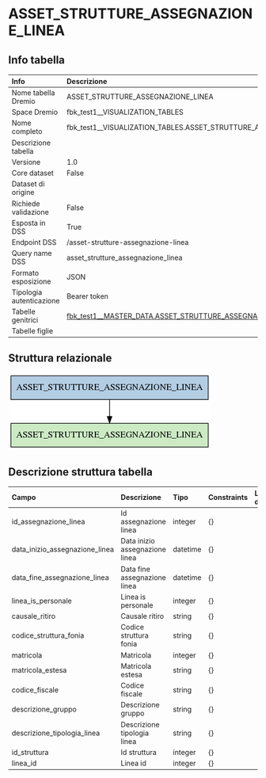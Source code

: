 # ASSET_STRUTTURE_ASSEGNAZIONE_LINEA

## Info tabella

| Info                     | Descrizione                                                                                                                         |
|:-------------------------|:------------------------------------------------------------------------------------------------------------------------------------|
| Nome tabella Dremio      | ASSET_STRUTTURE_ASSEGNAZIONE_LINEA                                                                                                  |
| Space Dremio             | fbk_test1__VISUALIZATION_TABLES                                                                                                     |
| Nome completo            | fbk_test1__VISUALIZATION_TABLES.ASSET_STRUTTURE_ASSEGNAZIONE_LINEA                                                                  |
| Descrizione tabella      |                                                                                                                                     |
| Versione                 | 1.0                                                                                                                                 |
| Core dataset             | False                                                                                                                               |
| Dataset di origine       |                                                                                                                                     |
| Richiede validazione     | False                                                                                                                               |
| Esposta in DSS           | True                                                                                                                                |
| Endpoint DSS             | /asset-strutture-assegnazione-linea                                                                                                 |
| Query name DSS           | asset_strutture_assegnazione_linea                                                                                                  |
| Formato esposizione      | JSON                                                                                                                                |
| Tipologia autenticazione | Bearer token                                                                                                                        |
| Tabelle genitrici        | [fbk_test1__MASTER_DATA.ASSET_STRUTTURE_ASSEGNAZIONE_LINEA](/fbk_test1__MASTER_DATA/ASSET_STRUTTURE_ASSEGNAZIONE_LINEA/markdown.md) |
| Tabelle figlie           |                                                                                                                                     |

## Struttura relazionale

![ASSET_STRUTTURE_ASSEGNAZIONE_LINEA](./graph_png.png)

## Descrizione struttura tabella

| Campo                          | Descrizione                    | Tipo     | Constraints   | Linked data   | errors   |
|:-------------------------------|:-------------------------------|:---------|:--------------|:--------------|:---------|
| id_assegnazione_linea          | Id assegnazione linea          | integer  | {}            |               | {}       |
| data_inizio_assegnazione_linea | Data inizio assegnazione linea | datetime | {}            |               | {}       |
| data_fine_assegnazione_linea   | Data fine assegnazione linea   | datetime | {}            |               | {}       |
| linea_is_personale             | Linea is personale             | integer  | {}            |               | {}       |
| causale_ritiro                 | Causale ritiro                 | string   | {}            |               | {}       |
| codice_struttura_fonia         | Codice struttura fonia         | string   | {}            |               | {}       |
| matricola                      | Matricola                      | integer  | {}            |               | {}       |
| matricola_estesa               | Matricola estesa               | string   | {}            |               | {}       |
| codice_fiscale                 | Codice fiscale                 | string   | {}            |               | {}       |
| descrizione_gruppo             | Descrizione gruppo             | string   | {}            |               | {}       |
| descrizione_tipologia_linea    | Descrizione tipologia linea    | string   | {}            |               | {}       |
| id_struttura                   | Id struttura                   | integer  | {}            |               | {}       |
| linea_id                       | Linea id                       | integer  | {}            |               | {}       |

